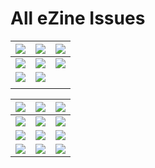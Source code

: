 # All eZine Issues

| [![](.gitbook/assets/OSINT\_eZine-202410.png)](osint-ezine/2024/10-october-2024.md)                                   | [![](.gitbook/assets/OSINT\_eZine-202409.png)](osint-ezine/2024/09-september-2024.md) | [![](.gitbook/assets/OSINT\_eZine-202408.png)](osint-ezine/2024/08-august-2024.md)                                     |
| --------------------------------------------------------------------------------------------------------------------- | ------------------------------------------------------------------------------------- | ---------------------------------------------------------------------------------------------------------------------- |
| [![](.gitbook/assets/OSINT\_eZine-202407.png)](osint-ezine/2024/07-july-2024.md)                                      | [![](.gitbook/assets/OSINT\_eZine-202406.png)](osint-ezine/2024/06-june-2024.md)      | [![](.gitbook/assets/OSINT\_eZine-202405.png)](osint-ezine/2024/05-may-2024.md)                                        |
| [![](.gitbook/assets/OSINT\_eZine-202404.png)](osint-ezine/2024/04-april-2024.md)                                     | [![](.gitbook/assets/OSINT\_eZine-202403.png)](osint-ezine/2024/03-march-2024.md)     | [<img src=".gitbook/assets/OSINT_eZine-202402.png" alt="" data-size="original">](osint-ezine/2024/02-february-2024.md) |
| [<img src=".gitbook/assets/OSINT_eZine-202401.png" alt="" data-size="original">](osint-ezine/2024/01-january-2024.md) |                                                                                       |                                                                                                                        |

| [![](.gitbook/assets/OSINT\_eZine-202312.png)](osint-ezine/2023/12-december-2023.md)  | [![](.gitbook/assets/OSINT\_eZine-202311.png)](osint-ezine/2023/11-november-2023.md) | [![](.gitbook/assets/OSINT\_eZine-202310.png)](osint-ezine/2023/10-october-2023.md) |
| ------------------------------------------------------------------------------------- | ------------------------------------------------------------------------------------ | ----------------------------------------------------------------------------------- |
| [![](.gitbook/assets/OSINT\_eZine-202309.png)](osint-ezine/2023/09-september-2023.md) | [![](.gitbook/assets/OSINT\_eZine-202308.png)](osint-ezine/2023/08-august-2023.md)   | [![](.gitbook/assets/OSINT\_eZine-202307.png)](osint-ezine/2023/07-july-2023.md)    |
| [![](.gitbook/assets/OSINT\_eZine-202306.png)](osint-ezine/2023/06-june-2023.md)      | [![](.gitbook/assets/OSINT\_eZine-202305.png)](osint-ezine/2023/05-may-2023.md)      | [![](.gitbook/assets/OSINT\_eZine-202304.png)](osint-ezine/2023/04-april-2023.md)   |
| [![](.gitbook/assets/OSINT\_eZine-202303.png)](osint-ezine/2023/03-march-2023.md)     | [![](.gitbook/assets/OSINT\_eZine-202302.png)](osint-ezine/2023/02-february-2023.md) | [![](.gitbook/assets/OSINT\_eZine-202301.png)](osint-ezine/2023/01-january-2023.md) |
